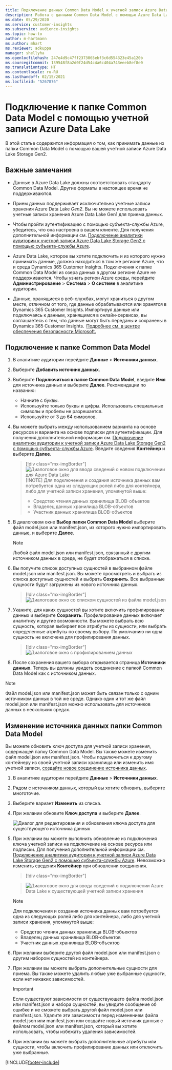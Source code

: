 ```yaml
---
title: Подключение данных Common Data Model к учетной записи Azure Data Lake
description: Работа с данными Common Data Model с помощью Azure Data Lake Storage.
ms.date: 05/29/2020
ms.service: customer-insights
ms.subservice: audience-insights
ms.topic: how-to
author: m-hartmann
ms.author: mhart
ms.reviewer: adkuppa
manager: shellyha
ms.openlocfilehash: 247e4d9c47ff2373065ebf3c6d554323e45a120b
ms.sourcegitcommit: 139548f8a2d0f24d54c4a6c404a743eeeb8ef8e0
ms.translationtype: HT
ms.contentlocale: ru-RU
ms.lasthandoff: 02/15/2021
ms.locfileid: "5267876"
---
```

# <a name="connect-to-a-common-data-model-folder-using-an-azure-data-lake-account"></a>Подключение к папке Common Data Model с помощью учетной записи Azure Data Lake

В этой статье содержится информация о том, как принимать данные из папки Common Data Model с помощью вашей учетной записи Azure Data Lake Storage Gen2.

## <a name="important-considerations"></a>Важные замечания

- Данные в Azure Data Lake должны соответствовать стандарту Common Data Model. Другие форматы в настоящее время не поддерживаются.

- Прием данных поддерживает исключительно учетные записи хранения Azure Data Lake *Gen2*. Вы не можете использовать учетные записи хранения Azure Data Lake Gen1 для приема данных.

- Чтобы пройти аутентификацию с помощью субъекта-службы Azure, убедитесь, что она настроена в вашем клиенте. Для получения дополнительной информации см. [Подключение аналитики аудитории к учетной записи Azure Data Lake Storage Gen2 с помощью субъекта-службы Azure](connect-service-principal.md).

- Azure Data Lake, которое вы хотите подключить и из которого нужно принимать данные, должно находиться в том же регионе Azure, что и среда Dynamics 365 Customer Insights. Подключения к папке Common Data Model из озера данных в другом регионе Azure не поддерживаются. Чтобы узнать регион Azure среды, перейдите **Администрирование** > **Система** > **О системе** в аналитике аудитории.

- Данные, хранящиеся в веб-службах, могут храниться в другом месте, отличном от того, где данные обрабатываются или хранятся в Dynamics 365 Customer Insights. Импортируя данные или подключаясь к данным, хранящимся в онлайн-сервисах, вы соглашаетесь с тем, что данные могут быть переданы и сохранены в Dynamics 365 Customer Insights.  [Подробнее см. в центре обеспечения безопасности Microsoft.](https://www.microsoft.com/trust-center)

## <a name="connect-to-a-common-data-model-folder"></a>Подключение к папке Common Data Model

1. В аналитике аудитории перейдите **Данные** > **Источники данных**.

1. Выберите **Добавить источник данных**.

1. Выберите **Подключиться к папке Common Data Model**, введите **Имя** для источника данных и выберите **Далее**. Рекомендации по названию: 
   - Начните с буквы.
   - Используйте только буквы и цифры. Использовать специальные символы и пробелы не разрешается.
   - Используйте от 3 до 64 символов.

1. Вы можете выбрать между использованием варианта на основе ресурсов и варианта на основе подписки для аутентификации. Для получения дополнительной информации см. [Подключение аналитики аудитории к учетной записи Azure Data Lake Storage Gen2 с помощью субъекта-службы Azure](connect-service-principal.md). Введите сведения **Контейнер** и выберите **Далее**.
   > [!div class="mx-imgBorder"]
   > ![Диалоговое окно для ввода сведений о новом подключении для Azure Data Lake](media/enter-new-storage-details.png)
   > [!NOTE]
   > Для подключения и создания источника данных вам потребуется одна из следующих ролей либо для контейнера, либо для учетной записи хранения, упомянутой выше:
   >  - Средство чтения данных хранилища BLOB-объектов
   >  - Владелец данных хранилища BLOB-объектов
   >  - Участник данных хранилища BLOB-объектов

1. В диалоговом окне **Выбор папки Common Data Model** выберите файл model.json или manifest.json, из которого нужно импортировать данные, и выберите **Далее**.
   > [!NOTE]
   > Любой файл model.json или manifest.json, связанный с другим источником данных в среде, не будет отображаться в списке.

1. Вы получите список доступных сущностей в выбранном файле model.json или manifest.json. Вы можете просмотреть и выбрать из списка доступных сущностей и выбрать **Сохранить**. Все выбранные сущности будут загружены из нового источника данных.
   > [!div class="mx-imgBorder"]
   > ![Диалоговое окно со списком сущностей из файла model.json](media/review-entities.png)

8. Укажите, для каких сущностей вы хотите включить профилирование данных и выберите **Сохранить**. Профилирование данных включает аналитику и другие возможности. Вы можете выбрать всю сущность, которая выбирает все атрибуты из сущности, или выбрать определенные атрибуты по своему выбору. По умолчанию ни одна сущность не включена для профилирования данных.
   > [!div class="mx-imgBorder"]
   > ![Диалоговое окно с профилированием данных](media/dataprofiling-entities.png)

9. После сохранения вашего выбора открывается страница **Источники данных**. Теперь вы должны увидеть соединение с папкой Common Data Model как с источником данных.

> [!NOTE]
> Файл model.json или manifest.json может быть связан только с одним источником данных в той же среде. Однако один и тот же файл model.json или manifest.json можно использовать для источников данных в нескольких средах.

## <a name="edit-a-common-data-model-folder-data-source"></a>Изменение источника данных папки Common Data Model

Вы можете обновить ключ доступа для учетной записи хранения, содержащей папку Common Data Model. Вы также можете изменить файл model.json или manifest.json. Чтобы подключиться к другому контейнеру из своей учетной записи хранилища или изменить имя учетной записи, [создайте новое соединение источника данных](#connect-to-a-common-data-model-folder).

1. В аналитике аудитории перейдите **Данные** > **Источники данных**.

2. Рядом с источником данных, который вы хотите обновить, выберите многоточие.

3. Выберите вариант **Изменить** из списка.

4. При желании обновите **Ключ доступа** и выберите **Далее**.

   ![Диалог для редактирования и обновления ключа доступа для существующего источника данных](media/edit-access-key.png)

5. При желании вы можете выполнить обновление из подключения ключа учетной записи на подключение на основе ресурса или подписки. Для получения дополнительной информации см. [Подключение аналитики аудитории к учетной записи Azure Data Lake Storage Gen2 с помощью субъекта-службы Azure](connect-service-principal.md). Невозможно изменить сведения **Контейнер** при обновлении соединения.
   > [!div class="mx-imgBorder"]

   > ![Диалоговое окно для ввода сведений о подключении Azure Data Lake к существующей учетной записи хранения](media/enter-existing-storage-details.png)

   > [!NOTE]
   > Для подключения и создания источника данных вам потребуется одна из следующих ролей либо для контейнера, либо для учетной записи хранения, упомянутой выше:
   >  - Средство чтения данных хранилища BLOB-объектов
   >  - Владелец данных хранилища BLOB-объектов
   >  - Участник данных хранилища BLOB-объектов


6. При желании выберите другой файл model.json или manifest.json с другим набором сущностей из контейнера.

7. При желании вы можете выбрать дополнительные сущности для приема. Вы также можете удалить любые уже выбранные сущности, если нет никаких зависимостей.

   > [!IMPORTANT]
   > Если существуют зависимости от существующего файла model.json или manifest.json и набора сущностей, вы увидите сообщение об ошибке и не сможете выбрать другой файл model.json или manifest.json. Удалите эти зависимости перед изменением файла model.json или manifest.json или создайте новый источник данных с файлом model.json или manifest.json, который вы хотите использовать, чтобы избежать удаления зависимостей.

8. При желании вы можете выбрать дополнительные атрибуты или сущности, чтобы включить профилирование данных или отключить уже выбранные.   


[!INCLUDE[footer-include](../includes/footer-banner.md)]